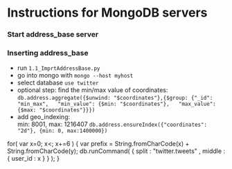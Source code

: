# Instructions for MongoDB servers

### Start address_base server

### Inserting address_base
* run `1.1_ImprtAddressBase.py`
* go into mongo with `mongo --host myhost`
* select database `use twitter`
* optional step: find the min/max value of coordinates:  
`db.address.aggregate({$unwind: "$coordinates"},{$group: {"_id": "min_max",  
                                "min_value": {$min: "$coordinates"},  
                                "max_value": {$max: "$coordinates"}}})`
* add geo_indexing:  
    min: 8001,  max: 1216407
    `db.address.ensureIndex({"coordinates": "2d"}, {min: 0, max:1400000})`
    
    
    
for( var x=0; x<; x+=6 ) {
    var prefix = String.fromCharCode(x) + String.fromCharCode(y);
    db.runCommand( { split : "twitter.tweets" , middle : { user_id : x } } );
  }